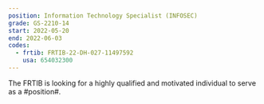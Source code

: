 ```yaml
---
position: Information Technology Specialist (INFOSEC)
grade: GS-2210-14
start: 2022-05-20
end: 2022-06-03
codes:
  - frtib: FRTIB-22-DH-027-11497592
    usa: 654032300
---
```


The FRTIB is looking for a highly qualified and motivated individual to serve as a #position#.
